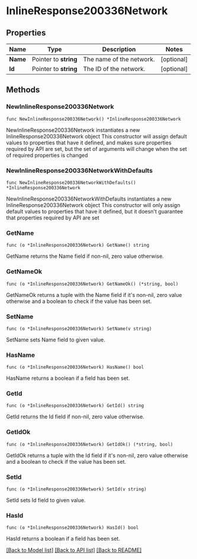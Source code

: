 # InlineResponse200336Network

## Properties

Name | Type | Description | Notes
------------ | ------------- | ------------- | -------------
**Name** | Pointer to **string** | The name of the network. | [optional] 
**Id** | Pointer to **string** | The ID of the network. | [optional] 

## Methods

### NewInlineResponse200336Network

`func NewInlineResponse200336Network() *InlineResponse200336Network`

NewInlineResponse200336Network instantiates a new InlineResponse200336Network object
This constructor will assign default values to properties that have it defined,
and makes sure properties required by API are set, but the set of arguments
will change when the set of required properties is changed

### NewInlineResponse200336NetworkWithDefaults

`func NewInlineResponse200336NetworkWithDefaults() *InlineResponse200336Network`

NewInlineResponse200336NetworkWithDefaults instantiates a new InlineResponse200336Network object
This constructor will only assign default values to properties that have it defined,
but it doesn't guarantee that properties required by API are set

### GetName

`func (o *InlineResponse200336Network) GetName() string`

GetName returns the Name field if non-nil, zero value otherwise.

### GetNameOk

`func (o *InlineResponse200336Network) GetNameOk() (*string, bool)`

GetNameOk returns a tuple with the Name field if it's non-nil, zero value otherwise
and a boolean to check if the value has been set.

### SetName

`func (o *InlineResponse200336Network) SetName(v string)`

SetName sets Name field to given value.

### HasName

`func (o *InlineResponse200336Network) HasName() bool`

HasName returns a boolean if a field has been set.

### GetId

`func (o *InlineResponse200336Network) GetId() string`

GetId returns the Id field if non-nil, zero value otherwise.

### GetIdOk

`func (o *InlineResponse200336Network) GetIdOk() (*string, bool)`

GetIdOk returns a tuple with the Id field if it's non-nil, zero value otherwise
and a boolean to check if the value has been set.

### SetId

`func (o *InlineResponse200336Network) SetId(v string)`

SetId sets Id field to given value.

### HasId

`func (o *InlineResponse200336Network) HasId() bool`

HasId returns a boolean if a field has been set.


[[Back to Model list]](../README.md#documentation-for-models) [[Back to API list]](../README.md#documentation-for-api-endpoints) [[Back to README]](../README.md)


